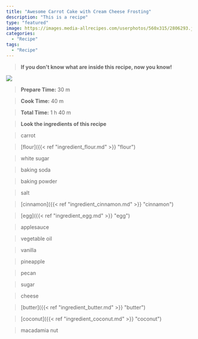 ```yaml
---
title: "Awesome Carrot Cake with Cream Cheese Frosting"
description: "This is a recipe"
type: "featured"
image: https://images.media-allrecipes.com/userphotos/560x315/2806293.jpg
categories: 
  - "Recipe"
tags: 
  - "Recipe"
---
```



>**If you don't know what are inside this recipe, now you know!**

![](../images/Recipes-Banner.jpg)
> **Prepare Time:** 30 m


> **Cook Time:** 40 m


> **Total Time:** 1 h 40 m

> **Look the ingredients of this recipe**

> carrot

> [flour]({{< ref "ingredient_flour.md" >}} "flour")

> white sugar

> baking soda

> baking powder

> salt

> [cinnamon]({{< ref "ingredient_cinnamon.md" >}} "cinnamon")

> [egg]({{< ref "ingredient_egg.md" >}} "egg")

> applesauce

> vegetable oil

> vanilla

> pineapple

> pecan

> sugar

> cheese

> [butter]({{< ref "ingredient_butter.md" >}} "butter")

> [coconut]({{< ref "ingredient_coconut.md" >}} "coconut")

> macadamia nut

